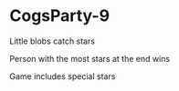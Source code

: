 # CogsParty-9
 Little blobs catch stars 

Person with the most stars at the end wins

Game includes special stars
